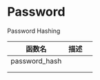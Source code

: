 # Password

Password Hashing



| 函数名        | 描述 |      |
| ------------- | ---- | ---- |
| password_hash |      |      |
|               |      |      |
|               |      |      |


